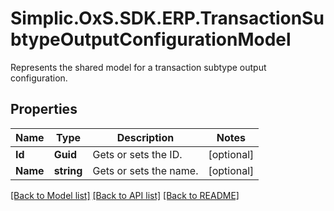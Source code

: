 # Simplic.OxS.SDK.ERP.TransactionSubtypeOutputConfigurationModel
Represents the shared model for a transaction subtype output configuration.

## Properties

Name | Type | Description | Notes
------------ | ------------- | ------------- | -------------
**Id** | **Guid** | Gets or sets the ID. | [optional] 
**Name** | **string** | Gets or sets the name. | [optional] 

[[Back to Model list]](../README.md#documentation-for-models) [[Back to API list]](../README.md#documentation-for-api-endpoints) [[Back to README]](../README.md)

